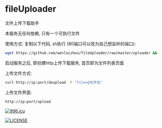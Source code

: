 # fileUploader
文件上传下载助手

本服务无任何依赖, 只有一个可执行文件

使用方式:
复制以下代码, sh执行 (80端口可以改为自己想监听的端口):

```bash
wget https://github.com/wenlaizhou/fileUploader/raw/master/uploader && chmod +x uploader && nohup ./uploader 80 > console.log 2>&1 & 
```

启动服务之后, 即创建http上传下载服务, 首页即为文件列表页面

上传文件方式:
```bash
curl http://ip:port/doupload -F "file=@文件名"
```

上传文件界面:
```bash
http://ip:port/upload
```

<a href="https://996.icu"><img src="https://img.shields.io/badge/link-996.icu-red.svg" alt="996.icu" /></a>

[![LICENSE](https://img.shields.io/badge/license-Anti%20996-blue.svg)](https://github.com/996icu/996.ICU/blob/master/LICENSE)
